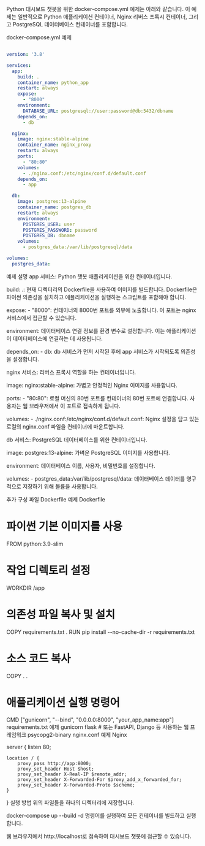 Python 대시보드 챗봇을 위한 docker-compose.yml 예제는 아래와 같습니다. 이 예제는 일반적으로 Python 애플리케이션 컨테이너, Nginx 리버스 프록시 컨테이너, 그리고 PostgreSQL 데이터베이스 컨테이너를 포함합니다.

docker-compose.yml 예제
```YAML

version: '3.8'

services:
  app:
    build: .
    container_name: python_app
    restart: always
    expose:
      - "8000"
    environment:
      DATABASE_URL: postgresql://user:password@db:5432/dbname
    depends_on:
      - db

  nginx:
    image: nginx:stable-alpine
    container_name: nginx_proxy
    restart: always
    ports:
      - "80:80"
    volumes:
      - ./nginx.conf:/etc/nginx/conf.d/default.conf
    depends_on:
      - app

  db:
    image: postgres:13-alpine
    container_name: postgres_db
    restart: always
    environment:
      POSTGRES_USER: user
      POSTGRES_PASSWORD: password
      POSTGRES_DB: dbname
    volumes:
      - postgres_data:/var/lib/postgresql/data

volumes:
  postgres_data:
```

예제 설명
app 서비스: Python 챗봇 애플리케이션을 위한 컨테이너입니다.

build: .: 현재 디렉터리의 Dockerfile을 사용하여 이미지를 빌드합니다. Dockerfile은 파이썬 의존성을 설치하고 애플리케이션을 실행하는 스크립트를 포함해야 합니다.

expose: - "8000": 컨테이너의 8000번 포트를 외부에 노출합니다. 이 포트는 nginx 서비스에서 접근할 수 있습니다.

environment: 데이터베이스 연결 정보를 환경 변수로 설정합니다. 이는 애플리케이션이 데이터베이스에 연결하는 데 사용됩니다.

depends_on: - db: db 서비스가 먼저 시작된 후에 app 서비스가 시작되도록 의존성을 설정합니다.

nginx 서비스: 리버스 프록시 역할을 하는 컨테이너입니다.

image: nginx:stable-alpine: 가볍고 안정적인 Nginx 이미지를 사용합니다.

ports: - "80:80": 로컬 머신의 80번 포트를 컨테이너의 80번 포트에 연결합니다. 사용자는 웹 브라우저에서 이 포트로 접속하게 됩니다.

volumes: - ./nginx.conf:/etc/nginx/conf.d/default.conf: Nginx 설정을 담고 있는 로컬의 nginx.conf 파일을 컨테이너에 마운트합니다.

db 서비스: PostgreSQL 데이터베이스를 위한 컨테이너입니다.

image: postgres:13-alpine: 가벼운 PostgreSQL 이미지를 사용합니다.

environment: 데이터베이스 이름, 사용자, 비밀번호를 설정합니다.

volumes: - postgres_data:/var/lib/postgresql/data: 데이터베이스 데이터를 영구적으로 저장하기 위해 볼륨을 사용합니다.

추가 구성 파일
Dockerfile 예제
Dockerfile

# 파이썬 기본 이미지를 사용
FROM python:3.9-slim

# 작업 디렉토리 설정
WORKDIR /app

# 의존성 파일 복사 및 설치
COPY requirements.txt .
RUN pip install --no-cache-dir -r requirements.txt

# 소스 코드 복사
COPY . .

# 애플리케이션 실행 명령어
CMD ["gunicorn", "--bind", "0.0.0.0:8000", "your_app_name:app"]
requirements.txt 예제
gunicorn
flask # 또는 FastAPI, Django 등 사용하는 웹 프레임워크
psycopg2-binary
nginx.conf 예제
Nginx

server {
    listen 80;

    location / {
        proxy_pass http://app:8000;
        proxy_set_header Host $host;
        proxy_set_header X-Real-IP $remote_addr;
        proxy_set_header X-Forwarded-For $proxy_add_x_forwarded_for;
        proxy_set_header X-Forwarded-Proto $scheme;
    }
}
실행 방법
위의 파일들을 하나의 디렉터리에 저장합니다.

docker-compose up --build -d 명령어를 실행하여 모든 컨테이너를 빌드하고 실행합니다.

웹 브라우저에서 http://localhost로 접속하여 대시보드 챗봇에 접근할 수 있습니다.
